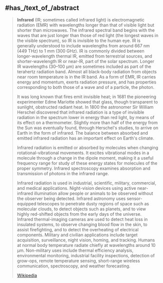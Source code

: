 ﻿---
has_id_wikidata: Q11388
follows: "[[_Standards/WikiData/WD~visible spectrum,76299]]"
part_of: "[[_Standards/WikiData/WD~electromagnetic spectrum,133139]]"
facet_of: "[[_Standards/WikiData/WD~electromagnetic radiation,12969754]]"
subclass_of: "[[_Standards/WikiData/WD~electromagnetic radiation,12969754]]"
described_by_source: "[[_Standards/WikiData/WD~Meyers Konversations-Lexikon, 4th edition (1885–1890),19219752]]"
does_not_have_characteristic: '[[_Standards/WikiData/WD~visibility,30301666]]'
used_by: "[[_Standards/WikiData/WD~infrared perception,47015713]]"
Stack_Exchange_tag:
- "https://physics.stackexchange.com/tags/infrared-radiation"
- "https://electronics.stackexchange.com/tags/infrared"
UMLS_CUI: C0021431
OmegaWiki_Defined_Meaning: 1942
image: "http://commons.wikimedia.org/wiki/Special:FilePath/Ir%20girl.png"
pronunciation_audio: "http://commons.wikimedia.org/wiki/Special:FilePath/LL-Q9610%20%28ben%29-Tahmid-%E0%A6%85%E0%A6%AC%E0%A6%B2%E0%A7%8B%E0%A6%B9%E0%A6%BF%E0%A6%A4%20%E0%A6%AC%E0%A6%BF%E0%A6%95%E0%A6%BF%E0%A6%B0%E0%A6%A3.wav"
exact_match: "http://purl.obolibrary.org/obo/ENVO_21001214"
IEV_number: 845-21-004
MeSH_tree_code:
- G01.358.500.505.650.552
- G01.590.540.552
- G01.750.250.650.552
- G01.750.770.578.552
- G16.500.275.063.725.525.400
- G16.500.750.775.525.400
- N06.230.300.100.725.525.400
Commons_category: Infrared
---

## #has_/text_of_/abstract 

> **Infrared** (IR; sometimes called infrared light) is electromagnetic radiation (EMR) with wavelengths longer than that of visible light but shorter than microwaves. The infrared spectral band begins with the waves that are just longer than those of red light (the longest waves in the visible spectrum), so IR is invisible to the human eye. IR is generally understood to include wavelengths from around 667 nm (449 THz) to 1 mm (300 GHz). IR is commonly divided between longer-wavelength thermal IR, emitted from terrestrial sources, and shorter-wavelength IR or near-IR, part of the solar spectrum. Longer IR wavelengths (30–100 μm) are sometimes included as part of the terahertz radiation band.  Almost all black-body radiation from objects near room temperature is in the IR band. As a form of EMR, IR carries energy and momentum, exerts radiation pressure, and has properties corresponding to both those of a wave and of a particle, the photon.
>
> It was long known that fires emit invisible heat; in 1681 the pioneering experimenter Edme Mariotte showed that glass, though transparent to sunlight, obstructed radiant heat. In 1800 the astronomer Sir William Herschel discovered that infrared radiation is a type of invisible radiation in the spectrum lower in energy than red light, by means of its effect on a thermometer. Slightly more than half of the energy from the Sun was eventually found, through Herschel's studies, to arrive on Earth in the form of infrared. The balance between absorbed and emitted infrared radiation has an important effect on Earth's climate.
>
> Infrared radiation is emitted or absorbed by molecules when changing rotational-vibrational movements. It excites vibrational modes in a molecule through a change in the dipole moment, making it a useful frequency range for study of these energy states for molecules of the proper symmetry. Infrared spectroscopy examines absorption and transmission of photons in the infrared range.
>
> Infrared radiation is used in industrial, scientific, military, commercial, and medical applications. Night-vision devices using active near-infrared illumination allow people or animals to be observed without the observer being detected. Infrared astronomy uses sensor-equipped telescopes to penetrate dusty regions of space such as molecular clouds, to detect objects such as planets, and to view highly red-shifted objects from the early days of the universe. Infrared thermal-imaging cameras are used to detect heat loss in insulated systems, to observe changing blood flow in the skin, to assist firefighting, and to detect the overheating of electrical components.  Military and civilian applications include target acquisition, surveillance, night vision, homing, and tracking. Humans at normal body temperature radiate chiefly at wavelengths around 10 μm. Non-military uses include thermal efficiency analysis, environmental monitoring, industrial facility inspections, detection of grow-ops, remote temperature sensing, short-range wireless communication, spectroscopy, and weather forecasting.
>
> [Wikipedia](https://en.wikipedia.org/wiki/Infrared)


